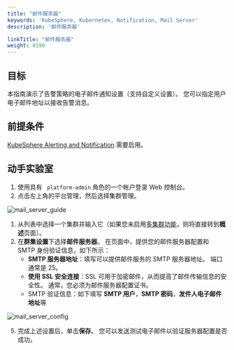 ```yaml
---
title: "邮件服务器"
keywords: 'KubeSphere, Kubernetes, Notification, Mail Server'
description: '邮件服务器'

linkTitle: "邮件服务器"
weight: 4190
---
```


## 目标

本指南演示了告警策略的电子邮件通知设置（支持自定义设置）。 您可以指定用户电子邮件地址以接收告警消息。

## 前提条件

[KubeSphere Alerting and Notification](../../../pluggable-components/alerting-notification/) 需要启用。

## 动手实验室

1. 使用具有 ` platform-admin` 角色的一个帐户登录 Web 控制台。
2. 点击左上角的平台管理，然后选择集群管理。

![mail_server_guide](/images/docs/alerting/mail_server_guide-zh.png)

1. 从列表中选择一个集群并输入它（如果您未启用[多集群功能](../../../multicluster-management/)，则将直接转到**概述**页面）。
2. 在**群集设置**下选择**邮件服务器**。 在页面中，提供您的邮件服务器配置和 SMTP 身份验证信息，如下所示：
    - **SMTP 服务器地址**：填写可以提供邮件服务的 SMTP 服务器地址。 端口通常是 25。
    - **使用 SSL 安全连接**：SSL 可用于加密邮件，从而提高了邮件传输信息的安全性。 通常，您必须为邮件服务器配置证书。
    - SMTP 验证信息：如下填写 **SMTP 用户**，**SMTP 密码**，**发件人电子邮件地址**等

![mail_server_config](/images/docs/alerting/mail_server_config-zh.png)

5. 完成上述设置后，单击**保存**。 您可以发送测试电子邮件以验证服务器配置是否成功。